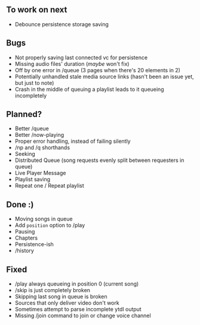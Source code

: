 ## To work on next

- Debounce persistence storage saving

## Bugs

- Not properly saving last connected vc for persistence
- Missing audio files' duration (_maybe_ won't fix)
- Off by one error in /queue (3 pages when there's 20 elements in 2)
- Potentially unhandled stale media source links (hasn't been an issue yet, but just to note)
- Crash in the middle of queuing a playlist leads to it queueing incompletely

## Planned?

- Better /queue
- Better /now-playing
- Proper error handling, instead of failing silently
- /np and /q shorthands
- Seeking
- Distributed Queue (song requests evenly split between requesters in queue)
- Live Player Message
- Playlist saving
- Repeat one / Repeat playlist

## Done :)

- Moving songs in queue
- Add `position` option to /play
- Pausing
- Chapters
- Persistence-ish
- /history

## Fixed

- /play always queueing in position 0 (current song)
- /skip is just completely broken
- Skipping last song in queue is broken
- Sources that only deliver video don't work
- Sometimes attempt to parse incomplete ytdl output
- Missing /join command to join or change voice channel
